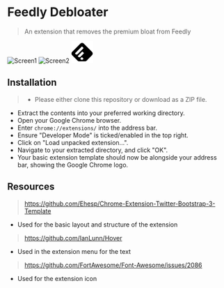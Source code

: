 # Feedly Debloater
> An extension that removes the premium bloat from Feedly

![Screen1](http://imgur.com/mL5BvfB.png)
![Screen2](http://imgur.com/dsgmad7.png)
<img src="img/feedly.png" height="50px" width="50px"/>

## Installation

>- Please either clone this repository or download as a ZIP file.
- Extract the contents into your preferred working directory.
- Open your Google Chrome browser.
- Enter `chrome://extensions/` into the address bar.
- Ensure "Developer Mode" is ticked/enabled in the top right.
- Click on "Load unpacked extension...".
- Navigate to your extracted directory, and click "OK".
- Your basic extension template should now be alongside your address bar, showing the Google Chrome logo.

## Resources

> https://github.com/Ehesp/Chrome-Extension-Twitter-Bootstrap-3-Template
- Used for the basic layout and structure of the extension

> https://github.com/IanLunn/Hover
- Used in the extension menu for the text

> https://github.com/FortAwesome/Font-Awesome/issues/2086
- Used for the extension icon

